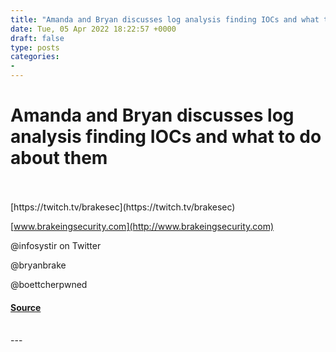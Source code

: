 ```yaml
---
title: "Amanda and Bryan discusses log analysis finding IOCs and what to do about them"
date: Tue, 05 Apr 2022 18:22:57 +0000
draft: false
type: posts
categories: 
- 
---
```

# Amanda and Bryan discusses log analysis finding IOCs and what to do about them

<br/>

<br/>
[https://twitch.tv/brakesec](https://twitch.tv/brakesec)

[www.brakeingsecurity.com](http://www.brakeingsecurity.com)

@infosystir on Twitter

@bryanbrake

@boettcherpwned

#### [Source](http://brakeingsecurity.com/amanda-and-bryan-discusses-log-analysis-finding-iocs-and-what-to-do-about-them)

<br/>
---
